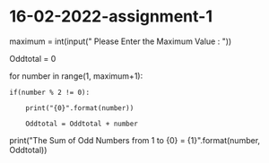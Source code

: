 # 16-02-2022-assignment-1

maximum = int(input(" Please Enter the Maximum Value : "))

Oddtotal = 0

for number in range(1, maximum+1):

    if(number % 2 != 0):

        print("{0}".format(number))

        Oddtotal = Oddtotal + number

print("The Sum of Odd Numbers from 1 to {0} = {1}".format(number, Oddtotal))
